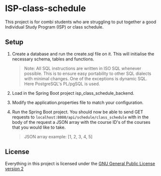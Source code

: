 # ISP-class-schedule

This project is for combi students who are struggling to put together a good Individual Study Program (ISP) or class schedule.

## Setup

1. Create a database and run the create.sql file on it. This will initialise the necessary schema, tables and functions.
   
   > Note: 
   > All SQL instructions are written in ISO SQL whenever possible. This is to ensure easy portability to other SQL dialects with minimal changes. One of the exceptions is dynamic SQL. Here PostgreSQL's PL/pgSQL is used.

2. Load in the Spring Boot project isp_class_schedule_backend.

3. Modify the application.properties file to match your configuration.

4. Run the Spring Boot project. You should now be able to send GET requests to `localhost:8080/api/schedule/class_schedule` with in the body of the request a JSON array with the course ID's of the courses that you would like to take.
   
   > JSON array example: [1, 2, 3, 4, 5]

## License

Everything in this project is licensed under the [GNU General Public License version 2](https://opensource.org/licenses/gpl-2.0.php)
